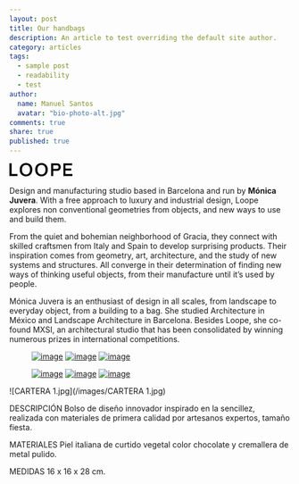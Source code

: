 ```yaml
---
layout: post
title: Our handbags
description: An article to test overriding the default site author.
category: articles
tags: 
  - sample post
  - readability
  - test
author: 
  name: Manuel Santos
  avatar: "bio-photo-alt.jpg"
comments: true
share: true
published: true
---
```


![Logo.jpg](/images/Logo.jpg)



Design and manufacturing studio based in Barcelona and run by **Mónica Juvera**. With a free approach to luxury and industrial design, Loope explores non conventional geometries from objects, and new ways to use and build them.

From the quiet and bohemian neighborhood of Gracia, they connect with skilled craftsmen from Italy and Spain to develop surprising products. Their inspiration comes from geometry, art, architecture, and the study of new systems and structures. All converge in their determination of finding new ways of thinking useful objects, from their manufacture until it’s used by people.

Mónica Juvera is an enthusiast of design in all scales, from landscape to everyday object, from a building to a bag. She studied Architecture in México and Landscape Architecture in Barcelona. Besides Loope, she co-found MXSI, an architectural studio that has been consolidated by winning numerous prizes in international competitions.

<figure class="third">
	<a href="![CARTERA 2.jpg](/images/CARTERA 2.jpg)"><img src="![CARTERA 2.jpg](/images/CARTERA 2.jpg)" alt="image"></a>
	<a href="![CARTERA 2A.jpg](/images/CARTERA 2A.jpg)"><img src="![CARTERA 2A.jpg](/images/CARTERA 2A.jpg)" alt="image"></a>
	<a href="![CARTERA 4a.jpg](/images/CARTERA 4a.jpg)"><img src="![CARTERA 4a.jpg](/images/CARTERA 4a.jpg)" alt="image"></a>
</figure>


<figure class="third">
	<a href="CARTERA2.jpg/images/CARTERA2.jpg"><img src="CARTERA2.jpg/images/CARTERA2.jpg" alt="image"></a>
	<a href="CARTERA2A.jpg/images/CARTERA2A.jpg"><img src="CARTERA2A.jpg/images/CARTERA2A.jpg)" alt="image"></a>
	<a href="CARTERA4a.jpg/images/CARTERA4a.jpg"><img src="CARTERA4a.jpg/images/CARTERA4a.jpg" alt="image"></a>
</figure>




![CARTERA 1.jpg](/images/CARTERA 1.jpg) 



DESCRIPCIÓN
Bolso de diseño innovador inspirado en la sencillez, realizada con materiales de primera calidad por artesanos expertos, tamaño fiesta.

MATERIALES
Piel italiana de curtido vegetal color chocolate y cremallera de metal pulido.

MEDIDAS
16 x 16 x 28 cm.